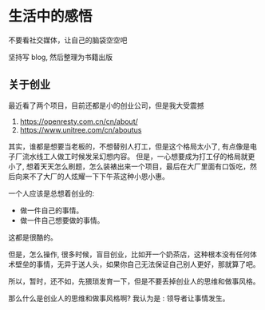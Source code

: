 # 生活中的感悟
不要看社交媒体，让自己的脑袋空空吧

坚持写 blog, 然后整理为书籍出版

## 关于创业
最近看了两个项目，目前还都是小的创业公司，但是我大受震撼
1. https://openresty.com.cn/cn/about/
2. https://www.unitree.com/cn/aboutus

其实，谁都是想要当老板的，不想替别人打工，但是这个格局太小了, 有点像是电子厂流水线工人做工时候发呆幻想内容。
但是，一心想要成为打工仔的格局就更小了, 想着天天怎么刷题，怎么装裱出来一个项目，最后在大厂里面有口饭吃，然后向来不了大厂的人炫耀一下下午茶这种小恩小惠。

一个人应该是总想着创业的:
- 做一件自己的事情。
- 做一件自己想要做的事情。

这都是很酷的。

但是，怎么操作, 很多时候，盲目创业，比如开一个奶茶店，这种根本没有任何体术壁垒的事情，无异于送人头，如果你自己无法保证自己别人更好，那就算了吧。

所以，暂时，还不如，先猥琐发育一下，但是不要丢掉创业人的思维和做事风格。

那么什么是创业人的思维和做事风格啊? 我认为是 : 领导者让事情发生。

